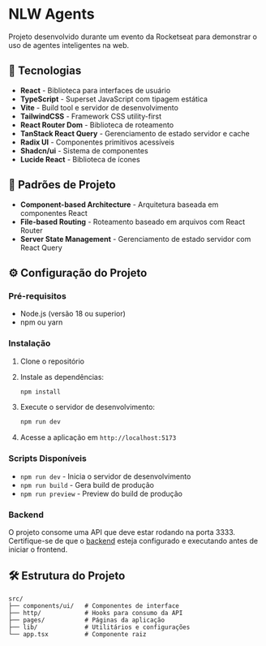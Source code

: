 # NLW Agents

Projeto desenvolvido durante um evento da Rocketseat para demonstrar o uso de agentes inteligentes na web.

## 🚀 Tecnologias

- **React** - Biblioteca para interfaces de usuário
- **TypeScript** - Superset JavaScript com tipagem estática
- **Vite** - Build tool e servidor de desenvolvimento
- **TailwindCSS** - Framework CSS utility-first
- **React Router Dom** - Biblioteca de roteamento
- **TanStack React Query** - Gerenciamento de estado servidor e cache
- **Radix UI** - Componentes primitivos acessíveis
- **Shadcn/ui** - Sistema de componentes
- **Lucide React** - Biblioteca de ícones

## 📂 Padrões de Projeto

- **Component-based Architecture** - Arquitetura baseada em componentes React
- **File-based Routing** - Roteamento baseado em arquivos com React Router
- **Server State Management** - Gerenciamento de estado servidor com React Query

## ⚙️ Configuração do Projeto

### Pré-requisitos

- Node.js (versão 18 ou superior)
- npm ou yarn

### Instalação

1. Clone o repositório
2. Instale as dependências:

   ```bash
   npm install
   ```

3. Execute o servidor de desenvolvimento:

   ```bash
   npm run dev
   ```

4. Acesse a aplicação em `http://localhost:5173`

### Scripts Disponíveis

- `npm run dev` - Inicia o servidor de desenvolvimento
- `npm run build` - Gera build de produção
- `npm run preview` - Preview do build de produção

### Backend

O projeto consome uma API que deve estar rodando na porta 3333. Certifique-se de que o [backend](https://github.com/CamilaDB/nlw-agents-server) esteja configurado e executando antes de iniciar o frontend.

## 🛠️ Estrutura do Projeto

```
src/
├── components/ui/   # Componentes de interface
├── http/            # Hooks para consumo da API
├── pages/           # Páginas da aplicação
├── lib/             # Utilitários e configurações
└── app.tsx          # Componente raiz
```

